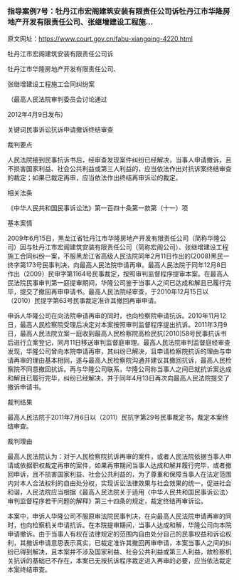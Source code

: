 ### 指导案例7号：牡丹江市宏阁建筑安装有限责任公司诉牡丹江市华隆房地产开发有限责任公司、张继增建设工程施...
原文网址：https://www.court.gov.cn/fabu-xiangqing-4220.html

牡丹江市宏阁建筑安装有限责任公司诉

牡丹江市华隆房地产开发有限责任公司、

张继增建设工程施工合同纠纷案

（最高人民法院审判委员会讨论通过

2012年4月9日发布）

关键词民事诉讼抗诉申请撤诉终结审查

裁判要点

人民法院接到民事抗诉书后，经审查发现案件纠纷已经解决，当事人申请撤诉，且不损害国家利益、社会公共利益或第三人利益的，应当依法作出对抗诉案终结审查的裁定；如果已裁定再审，应当依法作出终结再审诉讼的裁定。

相关法条

《中华人民共和国民事诉讼法》第一百四十条第一款第（十一）项

基本案情

2009年6月15日，黑龙江省牡丹江市华隆房地产开发有限责任公司（简称华隆公司）因与牡丹江市宏阁建筑安装有限责任公司（简称宏阁公司）、张继增建设工程施工合同纠纷一案，不服黑龙江省高级人民法院同年2月11日作出的(2008)黑民一终字第173号民事判决，向最高人民法院申请再审。最高人民法院于同年12月8日作出（2009）民申字第1164号民事裁定，按照审判监督程序提审本案。在最高人民法院民事审判第一庭提审期间，华隆公司鉴于当事人之间已达成和解且已履行完毕，提交了撤回再审申请书。最高人民法院经审查，于2010年12月15日以（2010）民提字第63号民事裁定准许其撤回再审申请。

申诉人华隆公司在向法院申请再审的同时，也向检察院申请抗诉。2010年11月12日，最高人民检察院受理后决定对本案按照审判监督程序提出抗诉。2011年3月9日，最高人民法院立案一庭收到最高人民检察院高检民抗\[2010\]58号民事抗诉书后进行立案登记，同月11日移送审判监督庭审理。最高人民法院审判监督庭经审查发现，华隆公司曾向本院申请再审，其纠纷已解决，且申请检察院抗诉的理由与申请再审的理由基本相同，遂与最高人民检察院沟通并建议其撤回抗诉，最高人民检察院不同意撤回抗诉。再与华隆公司联系，华隆公司称当事人之间已就抗诉案达成和解且已履行完毕，纠纷已经解决，并于同年4月13日再次向最高人民法院提交了撤诉申请书。

裁判结果

最高人民法院于2011年7月6日以（2011）民抗字第29号民事裁定书，裁定本案终结审查。

裁判理由

最高人民法院认为：对于人民检察院抗诉再审的案件，或者人民法院依据当事人申请或依据职权裁定再审的案件，如果再审期间当事人达成和解并履行完毕，或者撤回申诉，且不损害国家利益、社会公共利益的，为了尊重和保障当事人在法定范围内对本人合法权利的自由处分权，实现诉讼法律效果与社会效果的统一，促进社会和谐，人民法院应当根据《最高人民法院关于适用〈中华人民共和国民事诉讼法〉审判监督程序若干问题的解释》第三十四条的规定，裁定终结再审诉讼。

本案中，申诉人华隆公司不服原审法院民事判决，在向最高人民法院申请再审的同时，也向检察机关申请抗诉。在本院提审期间，当事人达成和解，华隆公司向本院申请撤诉。由于当事人有权在法律规定的范围内自由处分自己的民事权益和诉讼权利，其撤诉申请意思表示真实，已裁定准许其撤回再审申请，本案当事人之间的纠纷已得到解决，且本案并不涉及国家利益、社会公共利益或第三人利益，故检察机关抗诉的基础已不存在，本案已无按抗诉程序裁定进入再审的必要，应当依法裁定本案终结审查。
